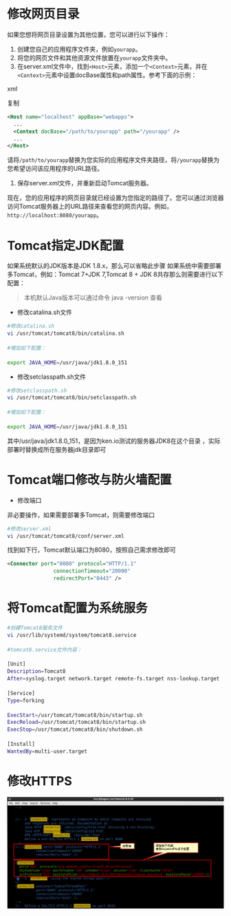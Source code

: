 # 修改网页目录

如果您想将网页目录设置为其他位置，您可以进行以下操作：

1. 创建您自己的应用程序文件夹，例如`yourapp`。
2. 将您的网页文件和其他资源文件放置在`yourapp`文件夹中。
3. 在server.xml文件中，找到`<Host>`元素，添加一个`<Context>`元素，并在`<Context>`元素中设置docBase属性和path属性。参考下面的示例：

xml

复制

```xml
<Host name="localhost" appBase="webapps">
  ...
  <Context docBase="/path/to/yourapp" path="/yourapp" />
  ...
</Host>
```

请将`/path/to/yourapp`替换为您实际的应用程序文件夹路径，将`/yourapp`替换为您希望访问该应用程序的URL路径。

1. 保存server.xml文件，并重新启动Tomcat服务器。

现在，您的应用程序的网页目录就已经设置为您指定的路径了。您可以通过浏览器访问Tomcat服务器上的URL路径来查看您的网页内容。例如，`http://localhost:8080/yourapp`。





# Tomcat指定JDK配置

如果系统默认的JDK版本是JDK 1.8.x，那么可以省略此步骤
如果系统中需要部署多Tomcat，例如：Tomcat 7+JDK 7,Tomcat 8 + JDK 8共存那么则需要进行以下配置：

> 本机默认Java版本可以通过命令 java -version 查看

- 修改catalina.sh文件

```bash
#修改catalina.sh
vi /usr/tomcat/tomcat8/bin/catalina.sh

#增加如下配置：

export JAVA_HOME=/usr/java/jdk1.8.0_151
```

- 修改setclasspath.sh文件

```bash
#修改setclasspath.sh
vi /usr/tomcat/tomcat8/bin/setclasspath.sh

#增加如下配置：

export JAVA_HOME=/usr/java/jdk1.8.0_151
```

其中/usr/java/jdk1.8.0_151，是因为ken.io测试的服务器JDK8在这个目录
，实际部署时替换成所在服务器jdk目录即可

# Tomcat端口修改与防火墙配置

- 修改端口

非必要操作，如果需要部署多Tomcat，则需要修改端口

```bash
#修改server.xml
vi /usr/tomcat/tomcat8/conf/server.xml
```

找到如下行，Tomcat默认端口为8080，按照自己需求修改即可

```xml
<Connector port="8080" protocol="HTTP/1.1"
               connectionTimeout="20000"
               redirectPort="8443" />
```



# 将Tomcat配置为系统服务

```bash
#创建Tomcat8服务文件
vi /usr/lib/systemd/system/tomcat8.service

#tomcat8.service文件内容：

[Unit]
Description=Tomcat8
After=syslog.target network.target remote-fs.target nss-lookup.target

[Service]
Type=forking

ExecStart=/usr/tomcat/tomcat8/bin/startup.sh
ExecReload=/usr/tomcat/tomcat8/bin/startup.sh
ExecStop=/usr/tomcat/tomcat8/bin/shutdown.sh

[Install]
WantedBy=multi-user.target
```



# 修改HTTPS

![](./image/wacg3o-0.png)